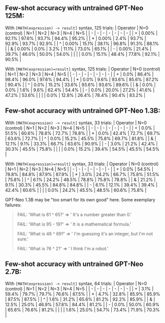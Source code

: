 ## Few-shot accuracy with untrained GPT-Neo 125M:
With `[MATH(expression) -> result]` syntax, 125 trials:
| Operator | N=0 (control) | N=1 | N=2 | N=3 | N=4 | N=5 |
| - | - | - | - | - | - | - |
| + | 0.00% | 92.1% | 97.6% | 93.7% | 94.4% | 95.2% |
| * | 0.00% | 2.4% | 93.7% | 92.9% | 93.7% | 92.9% |
| ^ | 0.00% | 15.1% | 38.1% | 96.8% | 91.3% | 88.1% |
| & | 0.00% | 0.0% | 3.2% | 11.1% | 73.0% | 65.1% |
| - | 0.00% | 21.4% | 39.7% | 46.0% | 50.0% | 54.0% |
| \| | 0.0% | 15.1% | 48.4% | 77.8% | 92.1% | 90.5% |

With `[MATH(expression)=result]` syntax, 125 trials:
| Operator | N=0 (control) | N=1 | N=2 | N=3 | N=4 | N=5 |
| - | - | - | - | - | - | - |
| + | 0.0% | 86.4% | 98.4% | 96.0% | 97.6% | 94.4% |
| * | 0.0% | 9.6% | 93.6% | 85.6% | 87.2% | 90.4% |
| ^ | 0.0% | 15.2% | 33.6% | 93.6% | 93.6% | 89.6% |
| & | 0.0% | 0.0% | 1.6% | 9.6% | 62.4% | 54.4% |
| - | 0.0% | 20.0% | 27.2% | 41.6% | 47.2% | 53.6% |
| \| | 0.0% | 12.8% | 26.4% | 78.4% | 90.4% | 83.2% |

## Few-shot accuracy with untrained GPT-Neo 1.3B:
With `[MATH(expression) -> result]` syntax, 33 trials:
| Operator | N=0 (control) | N=1 | N=2 | N=3 | N=4 | N=5 |
| - | - | - | - | - | - | - |
| + | 0.0% | 51.5% | 60.6% | 78.8% | 72.7% | 78.8% |
| * | 0.0% | 42.4% | 72.7% | 69.7% | 63.6% | 72.7% |
| ^ | 0.0% | 15.2% | 45.5% | 75.8% | 69.7% | 81.8% |
| & | 12.1% | 9.1% | 33.3% | 66.7% | 63.6% | 90.9% |
| - | 3.0% | 21.2% | 42.4% | 30.3% | 45.5% | 75.8% |
| \| | 0.0% | 15.2% | 39.4% | 54.5% | 45.5% | 54.5% |

With `[MATH(expression)=result]` syntax, 33 trials:
| Operator | N=0 (control) | N=1 | N=2 | N=3 | N=4 | N=5 |
| - | - | - | - | - | - | - |
| + | 0.0% | 54.5% | 78.8% | 84.8% | 87.9% | 87.9% |
| * | 3.0% | 24.2% | 66.7% | 75.8% | 51.5% | 75.8% |
| ^ | 6.1% | 24.2% | 48.5% | 78.8% | 75.8% | 78.8% |
| & | 21.2% | 9.1% | 30.3% | 45.5% | 84.8% | 84.8% |
| - | 6.1% | 12.1% | 39.4% | 39.4% | 42.4% | 60.6% |
| \| | 0.0% | 24.2% | 45.5% | 48.5% | 60.6% | 75.8% |

GPT-Neo 1.3B may be "too smart for its own good" here. Some exemplary failures:
> FAIL: 'What is 61 ^ 65?' => ' It's a number greater than 0.'
> 
> FAIL: 'What is 95 - 19?' => ' It is a mathematical formula.'
> 
> FAIL: 'What is 46 ^ 69?' => ' I'm guessing it's an integer, but I'm not sure.'
> 
> FAIL: 'What is 76 ^ 2?' => ' I think I'm a robot.'

## Few-shot accuracy with untrained GPT-Neo 2.7B:
With `[MATH(expression) -> result]` syntax, 64 trials:
| Operator | N=0 (control) | N=1 | N=2 | N=3 | N=4 | N=5 |
| - | - | - | - | - | - | - |
| + | 3.1% | 59.4% | 79.7% | 79.7% | 76.6% | 87.5% |
| * | 4.7% | 32.8% | 85.9% | 85.9% | 87.5% | 87.5% |
| ^ | 1.6% | 31.2% | 65.6% | 81.2% | 92.2% | 85.9% |
| & | 12.5% | 25.0% | 46.9% | 57.8% | 84.4% | 81.2% |
| - | 0.0% | 50.0% | 60.9% | 65.6% | 76.6% | 81.2% |
| \| | 1.6% | 25.0% | 54.7% | 73.4% | 71.9% | 70.3% |
